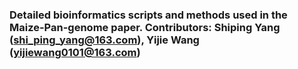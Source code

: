### Detailed bioinformatics scripts and methods used in the Maize-Pan-genome paper. Contributors: Shiping Yang (shi_ping_yang@163.com), Yijie Wang (yijiewang0101@163.com)
